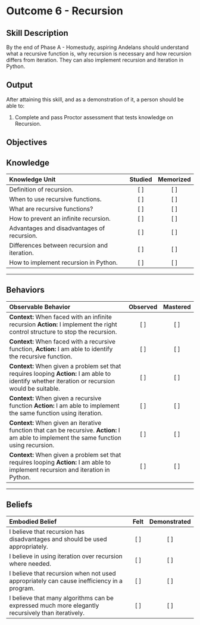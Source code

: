 # Outcome 6 - Recursion

**Skill Description**
----------
By the end of Phase A - Homestudy, aspiring Andelans should understand what a recursive function is, why recursion is necessary and how recursion differs from iteration. They can also implement recursion and iteration in Python.


**Output**
----------
After attaining this skill, and as a demonstration of it, a person should be able to:

1. Complete and pass Proctor assessment that tests knowledge on Recursion.


**Objectives**
----------


## **Knowledge**


| Knowledge Unit   |      Studied      | Memorized |
|:-------------|:------------------:|:--------:|
| Definition of recursion. | [ ] | [ ]  |
| When to use recursive functions. | [ ] | [ ]  |
| What are recursive functions? | [ ] | [ ]  |
| How to prevent an infinite recursion.    | [ ] | [ ]  |
| Advantages and disadvantages of recursion.     | [ ] | [ ]  |
| Differences between recursion and iteration.     | [ ] | [ ]  |
| How to implement recursion in Python.     | [ ] | [ ]  |



----------


## **Behaviors**


| Observable Behavior   |      Observed      | Mastered |
|:-------------|:------------------:|:--------:|
| **Context:** When faced with an infinite recursion **Action:** I implement the right control structure to stop the recursion. | [ ] | [ ]  |
| **Context:** When faced with a recursive function, **Action:** I am able to identify the recursive function. |   [ ]   |   [ ]  |
| **Context:** When given a problem set that requires looping **Action:** I am able to identify whether iteration or recursion would be suitable. |   [ ]   |   [ ]  |
| **Context:** When given a recursive function **Action:** I am able to implement the same function using iteration. |   [ ]   |   [ ]  |
| **Context:** When given an iterative function that can be recursive. **Action:** I am able to implement the same function using recursion. |   [ ]   |   [ ]  |
| **Context:** When given a problem set that requires looping **Action:** I am able to implement recursion and iteration in Python. |   [ ]   |   [ ]  |


----------


## **Beliefs**


| Embodied Belief   |      Felt      | Demonstrated |
|:-------------|:------------------:|:--------:|
| I believe that recursion has disadvantages and should be used appropriately. | [ ] | [ ]  |
| I believe in using iteration over recursion where needed. | [ ] | [ ]  |
| I believe that recursion when not used appropriately can cause inefficiency in a program. | [ ] | [ ]  |
| I believe that many algorithms can be expressed much more elegantly recursively than iteratively. | [ ] | [ ]  |
